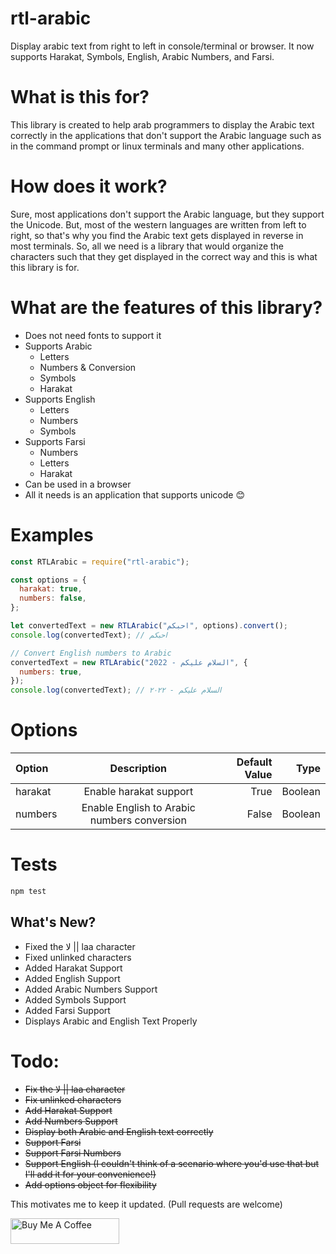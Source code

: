 # rtl-arabic

Display arabic text from right to left in console/terminal or browser. It now supports Harakat, Symbols, English, Arabic Numbers, and Farsi.

# What is this for?

This library is created to help arab programmers to display the Arabic text correctly in the applications that don't support the Arabic language such as in the command prompt or linux terminals and many other applications.

# How does it work?

Sure, most applications don't support the Arabic language, but they support the Unicode. But, most of the western languages are written from left to right, so that's why you find the Arabic text gets displayed in reverse in most terminals. So, all we need is a library that would organize the characters such that they get displayed in the correct way and this is what this library is for.

# What are the features of this library?

- Does not need fonts to support it
- Supports Arabic
  - Letters
  - Numbers & Conversion
  - Symbols
  - Harakat
- Supports English
  - Letters
  - Numbers
  - Symbols
- Supports Farsi
  - Numbers
  - Letters
  - Harakat
- Can be used in a browser
- All it needs is an application that supports unicode 😊

# Examples

```js
const RTLArabic = require("rtl-arabic");

const options = {
  harakat: true,
  numbers: false,
};

let convertedText = new RTLArabic("احبكم", options).convert();
console.log(convertedText); // احبكم

// Convert English numbers to Arabic
convertedText = new RTLArabic("السلام عليكم - 2022", {
  numbers: true,
});
console.log(convertedText); // السلام عليكم - ٢٠٢٢
```

# Options

| Option  |                 Description                 | Default Value |    Type |
| :------ | :-----------------------------------------: | ------------: | ------: |
| harakat |           Enable harakat support            |          True | Boolean |
| numbers | Enable English to Arabic numbers conversion |         False | Boolean |

# Tests

```js
npm test
```

## What's New?

- Fixed the لا || laa character
- Fixed unlinked characters
- Added Harakat Support
- Added English Support
- Added Arabic Numbers Support
- Added Symbols Support
- Added Farsi Support
- Displays Arabic and English Text Properly

# Todo:

- ~~Fix the لا || laa character~~
- ~~Fix unlinked characters~~
- ~~Add Harakat Support~~
- ~~Add Numbers Support~~
- ~~Display both Arabic and English text correctly~~
- ~~Support Farsi~~
- ~~Support Farsi Numbers~~
- ~~Support English (I couldn't think of a scenario where you'd use that but I'll add it for your convenience!)~~
- ~~Add options object for flexibility~~

This motivates me to keep it updated. (Pull requests are welcome)

<a href="https://www.buymeacoffee.com/drrg" target="_blank"><img src="https://cdn.buymeacoffee.com/buttons/default-orange.png" alt="Buy Me A Coffee" height="41" width="174"></a>
